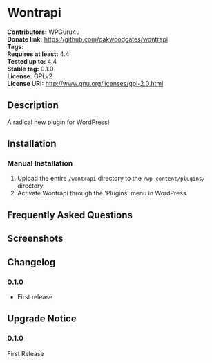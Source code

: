# Wontrapi #
**Contributors:**      WPGuru4u  
**Donate link:**       https://github.com/oakwoodgates/wontrapi  
**Tags:**  
**Requires at least:** 4.4  
**Tested up to:**      4.4  
**Stable tag:**        0.1.0  
**License:**           GPLv2  
**License URI:**       http://www.gnu.org/licenses/gpl-2.0.html  

## Description ##

A radical new plugin for WordPress!

## Installation ##

### Manual Installation ###

1. Upload the entire `/wontrapi` directory to the `/wp-content/plugins/` directory.
2. Activate Wontrapi through the 'Plugins' menu in WordPress.

## Frequently Asked Questions ##


## Screenshots ##


## Changelog ##

### 0.1.0 ###
* First release

## Upgrade Notice ##

### 0.1.0 ###
First Release
